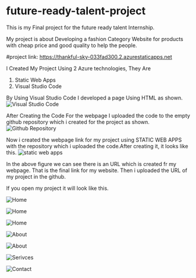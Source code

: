 # future-ready-talent-project
This is my Final project for the future ready talent Internship.
    
My project is about Developing a fashion Category Website for products with cheap price and good quality to help the people.
     
#project link: https://thankful-sky-033fad300.2.azurestaticapps.net

I Created My Project Using 2 Azure technologies, They Are 

1. Static Web Apps 
2. Visual Studio Code 

By Using Visual Studio Code I developed a page Using HTML as shown.
![Visual Studio Code](https://user-images.githubusercontent.com/91585224/196944883-ee5b2bdb-c593-43d5-8c8b-665ec7c41657.png)



After Creating the Code For the webpage I uploaded the code to the empty github repository which i created for the project as shown.
![Github Repository](https://user-images.githubusercontent.com/91585224/196945882-838e7790-80dc-469d-a809-2819be78a4cf.png)


Now i created the webpage link for my project using STATIC WEB APPS with the repository which i uploaded the code.After creating it, it looks like this.
![static web apps](https://user-images.githubusercontent.com/91585224/196947208-5280a3b2-24b1-489f-86ee-6b8058204362.png)

In the above figure we can see there is an URL which is created fr my webpage. That is the final link for my website.
Then i uploaded the URL of my project in the github.

If you open my project it will look like this.


![Home](https://user-images.githubusercontent.com/91585224/196948953-8919694e-02a2-4f30-98c0-9a77462613f6.png)

![Home](https://user-images.githubusercontent.com/91585224/196949026-8f379c1b-5ab0-4b88-8032-1fe1c51b6481.png)

![Home](https://user-images.githubusercontent.com/91585224/196949047-55e76364-8926-4746-a0cb-7c0801683814.png)

![About](https://user-images.githubusercontent.com/91585224/196949057-ee984718-b680-4b81-b4f8-be8e27e49776.png)

![About](https://user-images.githubusercontent.com/91585224/196949067-06019034-68ad-4e81-86bd-d0df8a165233.png)

![Serivces](https://user-images.githubusercontent.com/91585224/196949082-90914435-ec2f-494e-ab46-0492dbccd69c.png)

![Contact](https://user-images.githubusercontent.com/91585224/196949717-9eaa0b02-1995-470a-ae5e-8d6a1a10ce3f.png)
